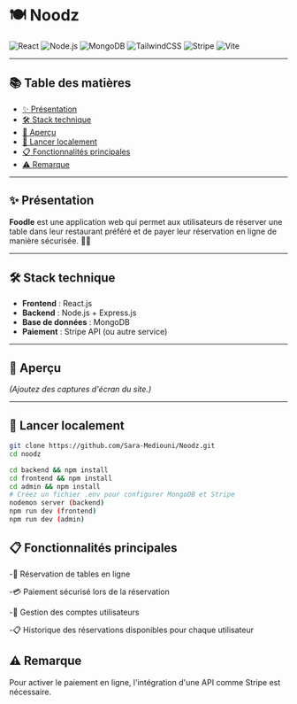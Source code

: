 # 🍽️ **Noodz**

![React](https://img.shields.io/badge/React-20232A?style=for-the-badge&logo=react&logoColor=61DAFB)
![Node.js](https://img.shields.io/badge/Node.js-339933?style=for-the-badge&logo=nodedotjs&logoColor=white)
![MongoDB](https://img.shields.io/badge/MongoDB-4EA94B?style=for-the-badge&logo=mongodb&logoColor=white)
![TailwindCSS](https://img.shields.io/badge/TailwindCSS-06B6D4?style=for-the-badge&logo=tailwindcss&logoColor=white)
![Stripe](https://img.shields.io/badge/Stripe-635BFF?style=for-the-badge&logo=stripe&logoColor=white)
![Vite](https://img.shields.io/badge/Vite-646CFF?style=for-the-badge&logo=vite&logoColor=white)

---

## 📚 **Table des matières**

- [✨ Présentation](#-présentation)
- [🛠️ Stack technique](#️-stack-technique)
- [📸 Aperçu](#-aperçu)
- [🚀 Lancer localement](#-lancer-localement)
- [📋 Fonctionnalités principales](#-fonctionnalités-principales)
- [⚠️ Remarque](#️-remarque)


---

## ✨ **Présentation**

**Foodle** est une application web qui permet aux utilisateurs de réserver une table dans leur restaurant préféré et de payer leur réservation en ligne de manière sécurisée. 🍝🍷

---

## 🛠️ **Stack technique**

- **Frontend** : React.js
- **Backend** : Node.js + Express.js
- **Base de données** : MongoDB
- **Paiement** : Stripe API (ou autre service)

---

## 📸 **Aperçu**

*(Ajoutez des captures d'écran du site.)*

---

## 🚀 **Lancer localement**

```bash
git clone https://github.com/Sara-Mediouni/Noodz.git
cd noodz

cd backend && npm install
cd frontend && npm install
cd admin && npm install
# Créez un fichier .env pour configurer MongoDB et Stripe
nodemon server (backend)
npm run dev (frontend)
npm run dev (admin)
```

## 📋 Fonctionnalités principales
-📅 Réservation de tables en ligne

-💳 Paiement sécurisé lors de la réservation

-👤 Gestion des comptes utilisateurs

-📋 Historique des réservations disponibles pour chaque utilisateur

## ⚠️ Remarque
Pour activer le paiement en ligne, l'intégration d'une API comme Stripe est nécessaire.